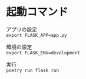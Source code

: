 # 起動コマンド

アプリの設定  
`export FLASK_APP=app.py`  

環境の設定  
`export FLASK_ENV=development`  

実行  
`poetry run flask run`
